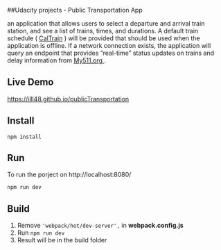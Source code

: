 ##Udacity projects - Public Transportation App

an application that allows users to select a departure and arrival train station, and see a list of trains, times, and durations. A default train schedule ( [CalTrain](http://www.caltrain.com/developer.html) ) will be provided that should be used when the application is offline. If a network connection exists, the application will query an endpoint that provides “real-time” status updates on trains and delay information from [My511.org ](http://511.org/developer-resources_transit-data-feed.asp).

Live Demo
-------------
https://illl48.github.io/publicTransportation 

Install
-------------
```shell
npm install
```

Run
-------------
To run the porject on http://localhost:8080/ 
```shell
npm run dev
```

Build
-------------
1. Remove ``` 'webpack/hot/dev-server', ``` in **webpack.config.js**
2. Run ``` npm run dev ```
3. Result will be in the build folder
